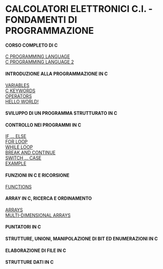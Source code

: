 # CALCOLATORI ELETTRONICI C.I. - FONDAMENTI DI PROGRAMMAZIONE

#### CORSO COMPLETO DI C
[C PROGRAMMING LANGUAGE](https://www.geeksforgeeks.org/c-programming-language/) <br>
[C PROGRAMMING LANGUAGE 2](https://www.programiz.com/c-programming) <br>
#### INTRODUZIONE ALLA PROGRAMMAZIONE IN C
[VARIABLES](https://www.programiz.com/c-programming/c-variables-constants) <br>
[C KEYWORDS](https://www.programiz.com/c-programming/list-all-keywords-c-language) <br>
[OPERATORS](https://www.programiz.com/c-programming/c-operators) <br>
[HELLO WORLD!](https://www.programiz.com/c-programming/examples/print-sentence) <br>
#### SVILUPPO DI UN PROGRAMMA STRUTTURATO IN C

#### CONTROLLO NEI PROGRAMMI IN C
[IF ... ELSE](https://www.programiz.com/c-programming/c-if-else-statement) <br>
[FOR LOOP](https://www.programiz.com/c-programming/c-for-loop) <br>
[WHILE LOOP](https://www.programiz.com/c-programming/c-do-while-loops) <br>
[BREAK AND CONTINUE](https://www.programiz.com/c-programming/c-break-continue-statement) <br>
[SWITCH ... CASE](https://www.programiz.com/c-programming/c-switch-case-statement) <br>
[EXAMPLE](https://www.programiz.com/c-programming/c-decision-making-loops-examples) <br>
#### FUNZIONI IN C E RICORSIONE
[FUNCTIONS](https://www.programiz.com/c-programming/c-functions)  <br>
#### ARRAY IN C, RICERCA E ORDINAMENTO
[ARRAYS](https://www.programiz.com/c-programming/c-arrays)  <br>
[MULTI-DIMENSIONAL ARRAYS](https://www.programiz.com/c-programming/c-multi-dimensional-arrays) <br>
#### PUNTATORI IN C
#### STRUTTURE, UNIONI, MANIPOLAZIONE DI BIT ED ENUMERAZIONI IN C
#### ELABORAZIONE DI FILE IN C
#### STRUTTURE DATI IN C
